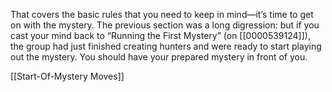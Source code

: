 That covers the basic rules that you need to keep in mind—it’s time to get on with the mystery. The previous section was a long digression: but if you cast your mind back to “Running the First Mystery” (on [[0000539124]]), the group had just finished creating hunters and were ready to start playing out the mystery. You should have your prepared mystery in front of you.

[[Start-Of-Mystery Moves]]